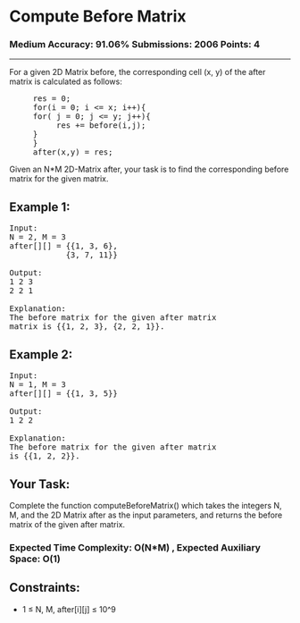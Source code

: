 # Compute Before Matrix

### Medium Accuracy: 91.06% Submissions: 2006 Points: 4

---

For a given 2D Matrix before, the corresponding cell (x, y) of the after matrix is calculated as follows:

<pre>
     res = 0;
     for(i = 0; i <= x; i++){
     for( j = 0; j <= y; j++){              
          res += before(i,j);
     }
     }
     after(x,y) = res;
</pre>

Given an N\*M 2D-Matrix after, your task is to find the corresponding before matrix for the given matrix.

## Example 1:

<pre>
Input:
N = 2, M = 3
after[][] = {{1, 3, 6},
            {3, 7, 11}}

Output:
1 2 3
2 2 1

Explanation:
The before matrix for the given after matrix
matrix is {{1, 2, 3}, {2, 2, 1}}.
</pre>

## Example 2:

<pre>
Input: 
N = 1, M = 3
after[][] = {{1, 3, 5}}

Output:
1 2 2

Explanation: 
The before matrix for the given after matrix
is {{1, 2, 2}}.
</pre>

## Your Task:

Complete the function computeBeforeMatrix() which takes the integers N, M, and the 2D Matrix after as the input parameters, and returns the before matrix of the given after matrix.

### Expected Time Complexity: O(N\*M) , Expected Auxiliary Space: O(1)

## Constraints:

- 1 ≤ N, M, after[i][j] ≤ 10^9
